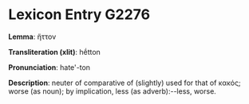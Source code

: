 # Lexicon Entry G2276

**Lemma**: ἥττον

**Transliteration (xlit)**: hḗtton

**Pronunciation**: hate'-ton

**Description**:
neuter of comparative of  (slightly) used for that of κακός; worse (as noun); by implication, less (as adverb):--less, worse.
